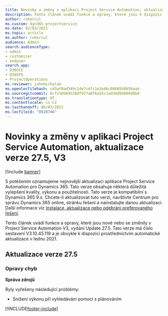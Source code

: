```yaml
---
title: Novinky a změny v aplikaci Project Service Automation, aktualizace verze 27.5, oprava hotfix, V3
description: Tento článek uvádí funkce a opravy, které jsou k dispozici v Project Service Automation, vydání Update 27.5 Hotfix, V3.
author: ruhercul
ms.custom: dyn365-projectservice
ms.date: 02/03/2021
ms.topic: article
ms.author: ruhercul
audience: Admin
search.audienceType:
- admin
- customizer
- enduser
search.app:
- D365CE
- D365PS
- ProjectOperations
ms.reviewer: johnmichalak
ms.openlocfilehash: cd3af0ad349c14e7cdfc1e2e86c08685b8b5baab
ms.sourcegitcommit: 6cfc50d89528df977a8f6a55c1ad39d99800d9b4
ms.translationtype: HT
ms.contentlocale: cs-CZ
ms.lasthandoff: 06/03/2022
ms.locfileid: "8928746"
---
```

# <a name="whats-new-or-changed-in-project-service-automation-update-release-275-v3"></a>Novinky a změny v aplikaci Project Service Automation, aktualizace verze 27.5, V3

[!include [banner](../includes/psa-now-project-operations.md)]

S potěšením oznamujeme nejnovější aktualizaci aplikace Project Service Automation pro Dynamics 365. Tato verze obsahuje některá důležitá vylepšení kvality, výkonu a použitelnosti. Tato verze je kompatibilní s Dynamics 365 9.x. Chcete-li aktualizovat tuto verzi, navštivte Centrum pro správu Dynamics 365 online, stránku řešení a nainstalujte danou aktualizaci. Další informace viz [Instalace, aktualizace nebo odebrání preferovaného řešení](/power-platform/admin/install-remove-preferred-solution).

Tento článek uvádí funkce a opravy, které jsou nové nebo se změnily v Project Service Automation V3, vydání Update 27.5. Tato verze má číslo sestavení V3.10.45.119 a je obvykle k dispozici prostřednictvím automatické aktualizace v lednu 2021.

## <a name="update-release-275"></a>Aktualizace verze 27.5

### <a name="bug-fixes"></a>Opravy chyb


**Správa zdrojů**

Byly vyřešeny následující problémy:

- Snížení výkonu při vyhledávání pomoci s plánováním


[!INCLUDE[footer-include](../includes/footer-banner.md)]
